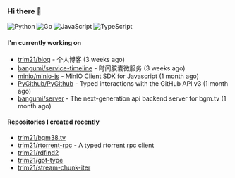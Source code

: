 ### Hi there 👋

![Python](https://img.shields.io/badge/python-3670A0?style=for-the-badge&logo=python&logoColor=ffdd54)
![Go](https://img.shields.io/badge/go-%2300ADD8.svg?style=for-the-badge&logo=go&logoColor=white)
![JavaScript](https://img.shields.io/badge/javascript-%23323330.svg?style=for-the-badge&logo=javascript&logoColor=%23F7DF1E)
![TypeScript](https://img.shields.io/badge/typescript-%23007ACC.svg?style=for-the-badge&logo=typescript&logoColor=white)

#### I'm currently working on

- [trim21/blog](https://github.com/trim21/blog) - 个人博客 (3 weeks ago)
- [bangumi/service-timeline](https://github.com/bangumi/service-timeline) - 时间胶囊微服务 (3 weeks ago)
- [minio/minio-js](https://github.com/minio/minio-js) - MinIO Client SDK for Javascript (1 month ago)
- [PyGithub/PyGithub](https://github.com/PyGithub/PyGithub) - Typed interactions with the GitHub API v3 (1 month ago)
- [bangumi/server](https://github.com/bangumi/server) - The next-generation api backend server for bgm.tv (1 month ago)

#### Repositories I created recently

- [trim21/bgm38.tv](https://github.com/trim21/bgm38.tv)
- [trim21/rtorrent-rpc](https://github.com/trim21/rtorrent-rpc) - A typed rtorrent rpc client
- [trim21/rdfind2](https://github.com/trim21/rdfind2)
- [trim21/got-type](https://github.com/trim21/got-type)
- [trim21/stream-chunk-iter](https://github.com/trim21/stream-chunk-iter)
